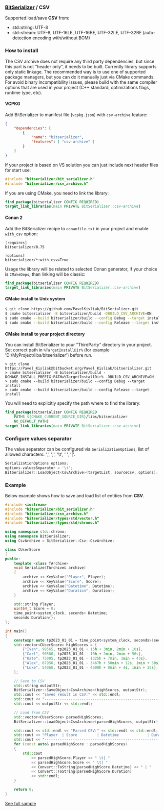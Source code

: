 ### [BitSerializer](../README.md) / CSV

Supported load/save **CSV** from:

- std::string: UTF-8
- std::stream: UTF-8, UTF-16LE, UTF-16BE, UTF-32LE, UTF-32BE (auto-detection encoding with/without BOM)

### How to install
The CSV archive does not require any third party dependencies, but since this part is not "header only", it needs to be built. Currently library supports only static linkage. The recommended way is to use one of supported package managers, but you can do it manually just via CMake commands.
For avoid binary incompatibility issues, please build with the same compiler options that are used in your project (C++ standard, optimizations flags, runtime type, etc).
#### VCPKG
Add BitSerializer to manifest file (`vcpkg.json`) with `csv-archive` feature:
```json
{
    "dependencies": [
        {
            "name": "bitserializer",
            "features": [ "csv-archive" ]
        }
    ]
}
```
If your project is based on VS solution you can just include next header files for start use:
```cpp
#include "bitserializer/bit_serializer.h"
#include "bitserializer/csv_archive.h"
```
If you are using CMake, you need to link the library:
```cmake
find_package(bitserializer CONFIG REQUIRED)
target_link_libraries(main PRIVATE BitSerializer::csv-archive)
```
#### Conan 2
Add the BitSerializer recipe to `conanfile.txt` in your project and enable `with_csv` option:
```
[requires]
bitserializer/0.75

[options]
bitserializer/*:with_csv=True
```
Usage the library will be related to selected Conan generator, if your choice is `CMakeDeps`, than linking will be classic:
```cmake
find_package(bitserializer CONFIG REQUIRED)
target_link_libraries(main PRIVATE BitSerializer::csv-archive)
```
#### CMake install to Unix system
```sh
$ git clone https://github.com/PavelKisliak/BitSerializer.git
$ cmake bitserializer -B bitserializer/build -DBUILD_CSV_ARCHIVE=ON
$ sudo cmake --build bitserializer/build --config Debug --target install
$ sudo cmake --build bitserializer/build --config Release --target install
```
#### CMake install to your project directory
You can install BitSerializer to your "ThirdParty" directory in your project.
Set correct path in `%TargetInstallDir%` (for example 'D:/MyProject/libs/bitserializer') before run.
```shell
> git clone https://Pavel_Kisliak@bitbucket.org/Pavel_Kisliak/bitserializer.git
> cmake bitserializer -B bitserializer/build -DCMAKE_INSTALL_PREFIX:PATH=%TargetInstallDir% -DBUILD_CSV_ARCHIVE=ON
> sudo cmake --build bitserializer/build --config Debug --target install
> sudo cmake --build bitserializer/build --config Release --target install
```
You will need to explicitly specify the path where to find the library:
```cmake
find_package(bitserializer CONFIG REQUIRED
    PATHS ${CMAKE_CURRENT_SOURCE_DIR}/libs/bitserializer
    NO_DEFAULT_PATH)
target_link_libraries(main PRIVATE BitSerializer::csv-archive)
```

### Configure values separator
The value separator can be configured via `SerializationOptions`, list of allowed characters: ',', ';', '\t', ' ', '|'.
```cpp
SerializationOptions options;
options.valuesSeparator = '\t';
BitSerializer::LoadObject<CsvArchive>(targetList, sourceCsv, options);
```

### Example
Below example shows how to save and load list of entities from **CSV**.
```cpp
#include <iostream>
#include "bitserializer/bit_serializer.h"
#include "bitserializer/csv_archive.h"
#include "bitserializer/types/std/vector.h"
#include "bitserializer/types/std/chrono.h"

using namespace std::chrono;
using namespace BitSerializer;
using CsvArchive = BitSerializer::Csv::CsvArchive;

class CUserScore
{
public:
    template <class TArchive>
    void Serialize(TArchive& archive)
    {
        archive << KeyValue("Player", Player);
        archive << KeyValue("Score", Score);
        archive << KeyValue("Datetime", Datetime);
        archive << KeyValue("Duration", Duration);
    }

    std::string Player;
    uint64_t Score = 0;
    time_point<system_clock, seconds> Datetime;
    seconds Duration{};
};

int main()
{
    constexpr auto tp2023_01_01 = time_point<system_clock, seconds>(seconds(1672531200));
    std::vector<CUserScore> highScores = {
        {"Ivan", 99565, tp2023_01_01 + 15h + 3min, 2min + 10s},
        {"Carl", 90580, tp2023_01_01 - 10h + 2min, 2min + 56s},
        {"Kate", 75005, tp2023_01_01 - 1325h + 7min, 1min + 43s},
        {"Alex", 67950, tp2023_01_01 - 3467h + 50min + 12s, 1min + 30s},
        {"Luke", 54060, tp2023_01_01 - 4600h + 8min + 4s, 1min + 25s},
    };

    // Save to CSV
    std::string outputStr;
    BitSerializer::SaveObject<CsvArchive>(highScores, outputStr);
    std::cout << "Saved result in CSV:" << std::endl;
    std::cout << "----------------------------------------------------------" << std::endl;
    std::cout << outputStr << std::endl;

    // Load from CSV
    std::vector<CUserScore> parsedHighScores;
    BitSerializer::LoadObject<CsvArchive>(parsedHighScores, outputStr);

    std::cout << std::endl << "Parsed CSV:" << std::endl << std::endl;
    std::cout << "Player  | Score         | Datetime             | Duration" << std::endl;
    std::cout << "---------------------------------------------------------" << std::endl;
    for (const auto& parsedHighScore : parsedHighScores)
    {
        std::cout
            << parsedHighScore.Player << " \t| "
            << parsedHighScore.Score << " \t| "
            << Convert::ToString(parsedHighScore.Datetime) << " | "
            << Convert::ToString(parsedHighScore.Duration)
            << std::endl;
    }

    return 0;
}
```
[See full sample](../samples/serialize_to_csv/serialize_to_csv.cpp)
